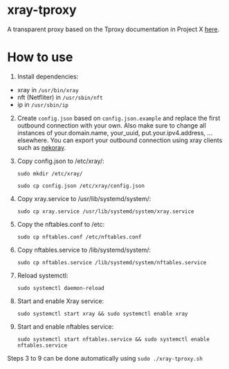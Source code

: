 # xray-tproxy
A transparent proxy based on the Tproxy documentation in Project X [here](https://xtls.github.io/Xray-docs-next/en/document/level-2/tproxy.html).

# How to use
1. Install dependencies:

- xray in `/usr/bin/xray`
- nft (Netfliter) in `/usr/sbin/nft`
- ip in `/usr/sbin/ip`
    

2. Create `config.json` based on `config.json.example` and replace the first outbound connection with your own. Also make sure to change all instances of your.domain.name, your_uuid, put.your.ipv4.address, ... elsewhere. You can export your outbound connection using xray clients such as [nekoray](https://github.com/MatsuriDayo/nekoray).
3. Copy config.json to /etc/xray/: 

    `sudo mkdir /etc/xray/`
   
    `sudo cp config.json /etc/xray/config.json`
   
4. Copy xray.service to /usr/lib/systemd/system/:

    `sudo cp xray.service /usr/lib/systemd/system/xray.service`

5. Copy the nftables.conf to /etc: 

    `sudo cp nftables.conf /etc/nftables.conf`

6. Copy nftables.service to /lib/systemd/system/: 

    `sudo cp nftables.service /lib/systemd/system/nftables.service`

7. Reload systemctl: 

    `sudo systemctl daemon-reload`

8. Start and enable Xray service: 

    `sudo systemctl start xray && sudo systemctl enable xray`

   
9. Start and enable nftables service: 

    `sudo systemctl start nftables.service && sudo systemctl enable nftables.service`


Steps 3 to 9 can be done automatically using `sudo ./xray-tproxy.sh`
